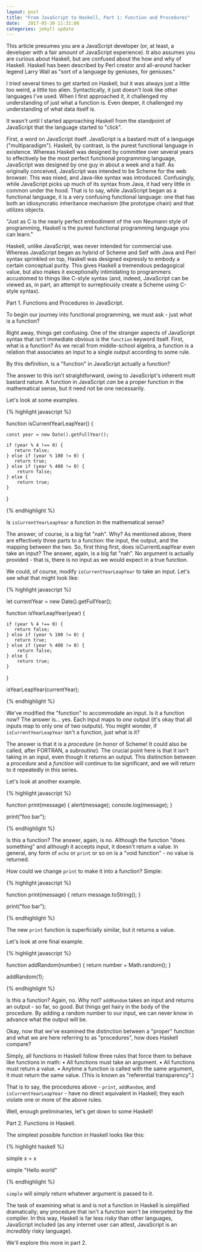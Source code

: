 ```yaml
---
layout: post
title: "From JavaScript to Haskell, Part 1: Function and Procedures"
date:   2017-05-30 11:31:00
categories: jekyll update
---
```


This article presumes you are a JavaScript developer (or, at least, a developer with a fair amount of JavaScript experience). It also assumes you are curious about Haskell, but are confused about the how and why of Haskell. Haskell has been described by Perl creator and all-around hacker legend Larry Wall as "sort of a language by geniuses, for geniuses." 

I tried several times to get started on Haskell, but it was always just a little too weird, a little too alien. Syntactically, it just doesn't look like other languages I've used. When I first approached it, it challenged my understanding of just what a function is. Even deeper, it challenged my understanding of what data itself is.

It wasn't until I started approaching Haskell from the standpoint of JavaScript that the language started to "click".

First, a word on JavaScript itself. JavaScript is a bastard mutt of a language ("multiparadigm"). Haskell, by contrast, is the purest functional language in existence. Whereas Haskell was designed by committee over several years to effectively be the most perfect functional programming language, JavaScript was designed by one guy in about a week and a half. As originally conceived, JavaScript was intended to be Scheme for the web browser. This was nixed, and Java-like syntax was introduced. Confusingly, while JavaScript picks up much of its syntax from Java, it had very little in common under the hood. That is to say, while JavaScript began as a functional language, it is a very confusing functional language: one that has both an idiosyncratic inheritance mechanism (the prototype chain) and that utilizes objects.

"Just as C is the nearly perfect embodiment of the von Neumann style of programming, Haskell is the purest functional programming language you can learn."

Haskell, unlike JavaScript, was never intended for commercial use. Whereas JavaScript began as hybrid of Scheme and Self with Java and Perl syntax sprinkled on top, Haskell was designed expressly to embody a certain conceptual purity. This gives Haskell a tremendous pedagogical value, but also makes it exceptionally intimidating to programmers accustomed to things like C-style syntax (and, indeed, JavaScript can be viewed as, in part, an attempt to surreptiously create a Scheme using C-style syntax).

Part 1. Functions and Procedures in JavaScript.

To begin our journey into functional programming, we must ask - just _what_ is a function?

Right away, things get confusing. One of the stranger aspects of JavaScript syntax that isn't immediate obvious is the `function` keyword itself. First, what is a function? As we recall from middle-school algebra, a function is a relation that associates an input to a single output according to some rule.

By this definition, is a "function" in JavaScript actually a function?

The answer to this isn't straightforward, owing to JavaScript's inherent mutt bastard nature. A function in JavaScript _can_ be a proper function in the mathematical sense, but it need not be one necessarily.

Let's look at some examples.

{% highlight javascript %}

function isCurrentYearLeapYear() {

    const year = new Date().getFullYear();
	
	if (year % 4 !== 0) {
	   return false;
	} else if (year % 100 != 0) { 
	   return true;
	} else if (year % 400 != 0) {
	    return false;
	} else {
	    return true;
	}
}

{% endhighlight %}

Is `isCurrentYearLeapYear` a function in the mathematical sense?

The answer, of course, is a big fat "nah". Why? As mentioned above, there are effectively three parts to a function: the input, the output, and the mapping between the two. So, first thing first, does isCurrentLeapYear even take an input? The answer, again, is a big fat "nah". No argument is actually provided - that is, there is no input as we would expect in a true function.

We could, of course, modify `isCurrentYearLeapYear` to take an input. Let's see what that might look like: 

{% highlight javascript %}

let currentYear = new Date().getFullYear();

function isYearLeapYear(year) {
	
	if (year % 4 !== 0) {
	   return false;
	} else if (year % 100 != 0) { 
	   return true;
	} else if (year % 400 != 0) {
	    return false;
	} else {
	    return true;
	}
}

isYearLeapYear(currentYear);

{% endhighlight %}

We've modified the "function" to accommodate an input. Is it a function now? The answer is... yes. Each input maps to _one_ output (it's okay that all inputs map to only one of two outputs). You might wonder, if `isCurrentYearLeapYear` isn't a function, just what is it?

The answer is that it is a _procedure_ (in honor of Scheme! It could also be called, after FORTRAN, a _subroutine_). The crucial point here is that it isn't taking in an input, even though it returns an output. This distinction between a _procedure_ and a _function_ will continue to be significant, and we will return to it repeatedly in this series.

Let's look at another example.

{% highlight javascript %}

function print(message) {
	alert(message);
	console.log(message);
}

print("foo bar");

{% endhighlight %}

Is this a function? The answer, again, is no. Although the function "does something" and although it accepts input, it doesn't return a value. In general, any form of `echo` or `print` or so on is a "void function" - no value is returned.

How could we change `print` to make it into a function? Simple:  

{% highlight javascript %}

function print(message) {
	return message.toString();
}

print("foo bar");

{% endhighlight %}

The new `print` function is superficially similar, but it returns a value.

Let's look at one final example.

{% highlight javascript %}

function addRandom(number) {
	return number + Math.random();
}

addRandom(1);

{% endhighlight %}

Is this a function? Again, no. Why not? `addRandom` takes an input and returns an output - so far, so good. But things get hairy in the body of the procedure. By adding a random number to our input, we can never know in advance what the output will be.

Okay, now that we've examined the distinction between a "proper" function and what we are here referring to as "procedures", how does Haskell compare?

Simply, all functions in Haskell follow three rules that force them to behave like functions in math:
• All functions must take an argument.
• All functions must return a value.
• Anytime a function is called with the same argument, it must return the same value. (This is known as "referential transparency".)

That is to say, the procedures above - `print`, `addRandom`, and `isCurrentYearLeapYear` - have no direct equivalent in Haskell; they each violate one or more of the above rules.

Well, enough preliminaries, let's get down to some Haskell!

Part 2. Functions in Haskell.

The simplest possible function in Haskell looks like this:

{% highlight haskell %}

simple x = x

simple "Hello world"

{% endhighlight %}

`simple` will simply return whatever argument is passed to it.

The task of examining what is and is not a function in Haskell is simplified dramatically; any procedure that isn't a function won't be interpeted by the compiler. In this way, Haskell is far less _risky_ than other languages, JavaScript included (as any internet user can attest, JavaScript is an _incredibly_ risky language).

We'll explore this more in part 2.